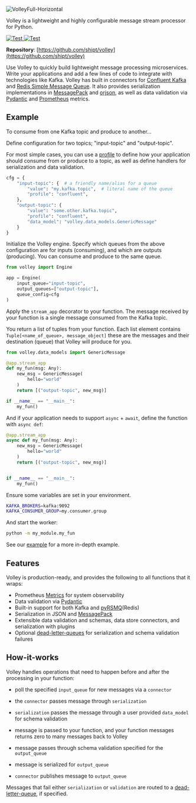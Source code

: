 ![VolleyFull-Horizontal](https://user-images.githubusercontent.com/81711984/149005139-f0441dcf-c76e-4112-baf1-998d0a6abdbb.png)


Volley is a lightweight and highly configurable message stream processor for Python.

<a href="https://drone.shipt.com/shipt/volley" target="_blank">
    <img src="https://drone.shipt.com/api/badges/shipt/volley/status.svg?ref=refs/heads/main" alt="Test">
</a>
<a href="https://codecov.io/gh/shipt/volley" target="_blank">
    <img src="https://codecov.io/gh/shipt/volley/branch/main/graph/badge.svg?token=axP0uxJwPX" alt="Test">
</a>

**Repository**: [https://github.com/shipt/volley](https://github.com/shipt/volley)


Use Volley to quickly build lightweight message processing microservices. Write your applications and add a few lines of code to integrate with technologies like Kafka. Volley has built in connectors for [Confluent Kafka](https://github.com/confluentinc/confluent-kafka-python) and [Redis Simple Message Queue](https://github.com/mlasevich/PyRSMQ). It also provides serialization implementations in [MessagePack](https://github.com/msgpack/msgpack-python) and [orjson](https://github.com/ijl/orjson), as well as data validation via [Pydantic](https://github.com/samuelcolvin/pydantic) and [Prometheus](https://github.com/prometheus/client_python) metrics.


## Example

To consume from one Kafka topic and produce to another...

Define configuration for two topics; "input-topic" and "output-topic".

For most simple cases, you can use a [profile](./profiles.md) to define how your application should consume from or produce to a topic, as well as define handlers for serialization and data validation.

```python
cfg = {
    "input-topic": {  # a friendly name/alias for a queue
        "value": "my.kafka.topic",  # literal name of the queue
        "profile": "confluent",
    },
    "output-topic": {
        "value": "some.other.kafka.topic",
        "profile": "confluent",
        "data_model": "volley.data_models.GenericMessage"
    }
}
```

Initialize the Volley engine. Specify which queues from the above configuration are for inputs (consuming), and which are outputs (producing). You can consume and produce to the same queue.

```python
from volley import Engine

app = Engine(
    input_queue="input-topic",
    output_queues=["output-topic"],
    queue_config=cfg
)
```

Apply the `stream_app` decorator to your function. The message received by your function is a single message consumed from the Kafka topic.

You return a list of tuples from your function. Each list element contains `Tuple[<name_of_queue>, message_object]` these are the messages and their destination (queue) that Volley will produce for you. 

```python
from volley.data_models import GenericMessage

@app.stream_app
def my_fun(msg: Any):
    new_msg = GenericMessage(
        hello="world"
    )
    return [("output-topic", new_msg)]

if __name__ == "__main__":
    my_fun()
```

And if your application needs to support `async` + `await`, define the function with `async def`:

```python
@app.stream_app
async def my_fun(msg: Any):
    new_msg = GenericMessage(
        hello="world"
    )
    return [("output-topic", new_msg)]


if __name__ == "__main__":
    my_fun()
```

Ensure some variables are set in your environment.

```bash
KAFKA_BROKERS=kafka:9092
KAFKA_CONSUMER_GROUP=my.consumer.group
```

And start the worker:

```bash
python -m my_module.my_fun
```

See our [example](./example.md) for a more in-depth example.

## Features

Volley is production-ready, and provides the following to all functions that it wraps:

- Prometheus [Metrics](./metrics.md) for system observability
- Data validation via [Pydantic](https://pydantic-docs.helpmanual.io/)
- Built-in support for both Kafka and [pyRSMQ](https://github.com/mlasevich/PyRSMQ)(Redis)
- Serialization in JSON and [MessagePack](https://msgpack.org/index.html)
- Extensible data validation and schemas, data store connectors, and serialization with plugins
- Optional [dead-letter-queues](deadletterqueue.md) for serialization and schema validation failures

## How-it-works

Volley handles operations that need to happen before and after the processing in your function:

  - poll the specified `input_queue` for new messages via a `connector`

  - the `connector` passes message through `serialization`

  - `serialization` passes the message through a user provided `data_model` for schema validation

  - message is passed to your function, and your function messages returns zero to many messages back to Volley

  - message passes through schema validation specified for the `output_queue`

  - message is serialized for `output_queue`

  - `connector` publishes message to `output_queue`


Messages that fail either `serialization` or `validation` are routed to a [dead-letter-queue](./deadletterqueue.md), if specified.